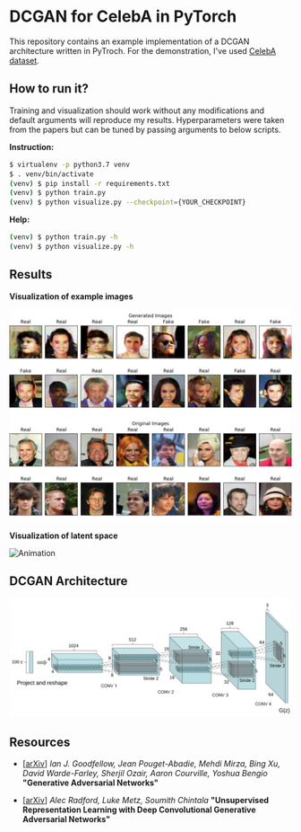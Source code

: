 DCGAN for CelebA in PyTorch
===========================

This repository contains an example implementation of a DCGAN
architecture written in PyTroch. For the demonstration, I've
used [CelebA dataset](http://mmlab.ie.cuhk.edu.hk/projects/CelebA.html).

## How to run it?

Training and visualization should work without any modifications
and default arguments will reproduce my results. Hyperparameters
were taken from the papers but can be tuned by passing arguments
to below scripts.

**Instruction:**

```bash
$ virtualenv -p python3.7 venv
$ . venv/bin/activate
(venv) $ pip install -r requirements.txt
(venv) $ python train.py
(venv) $ python visualize.py --checkpoint={YOUR_CHECKPOINT}
```

**Help:**

```bash
(venv) $ python train.py -h
(venv) $ python visualize.py -h
```

## Results

**Visualization of example images**

![Figure](assets/figure.png)

**Visualization of latent space**

![Animation](assets/figure_manipulation.gif)

## DCGAN Architecture

![Architecture](assets/architecture.png)

## Resources

* [[arXiv](https://arxiv.org/abs/1406.2661)] _Ian J. Goodfellow,
  Jean Pouget-Abadie, Mehdi Mirza, Bing Xu, David Warde-Farley,
  Sherjil Ozair, Aaron Courville, Yoshua Bengio_
  **"Generative Adversarial Networks"**

* [[arXiv](https://arxiv.org/abs/1511.06434)] _Alec Radford, Luke Metz,
  Soumith Chintala_ **"Unsupervised Representation Learning with Deep
  Convolutional Generative Adversarial Networks"**
